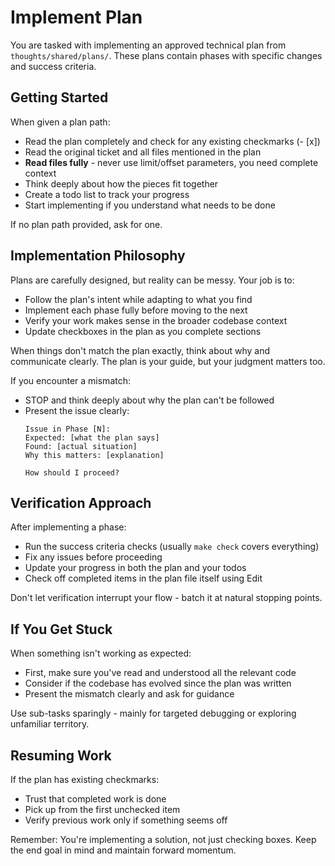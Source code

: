 # Implement Plan

You are tasked with implementing an approved technical plan from `thoughts/shared/plans/`. These plans contain phases with specific changes and success criteria.

## Getting Started

When given a plan path:
- Read the plan completely and check for any existing checkmarks (- [x])
- Read the original ticket and all files mentioned in the plan
- **Read files fully** - never use limit/offset parameters, you need complete context
- Think deeply about how the pieces fit together
- Create a todo list to track your progress
- Start implementing if you understand what needs to be done

If no plan path provided, ask for one.

## Implementation Philosophy

Plans are carefully designed, but reality can be messy. Your job is to:
- Follow the plan's intent while adapting to what you find
- Implement each phase fully before moving to the next
- Verify your work makes sense in the broader codebase context
- Update checkboxes in the plan as you complete sections

When things don't match the plan exactly, think about why and communicate clearly. The plan is your guide, but your judgment matters too.

If you encounter a mismatch:
- STOP and think deeply about why the plan can't be followed
- Present the issue clearly:
  ```
  Issue in Phase [N]:
  Expected: [what the plan says]
  Found: [actual situation]
  Why this matters: [explanation]

  How should I proceed?
  ```

## Verification Approach

After implementing a phase:
- Run the success criteria checks (usually `make check` covers everything)
- Fix any issues before proceeding
- Update your progress in both the plan and your todos
- Check off completed items in the plan file itself using Edit

Don't let verification interrupt your flow - batch it at natural stopping points.

## If You Get Stuck

When something isn't working as expected:
- First, make sure you've read and understood all the relevant code
- Consider if the codebase has evolved since the plan was written
- Present the mismatch clearly and ask for guidance

Use sub-tasks sparingly - mainly for targeted debugging or exploring unfamiliar territory.

## Resuming Work

If the plan has existing checkmarks:
- Trust that completed work is done
- Pick up from the first unchecked item
- Verify previous work only if something seems off

Remember: You're implementing a solution, not just checking boxes. Keep the end goal in mind and maintain forward momentum.
